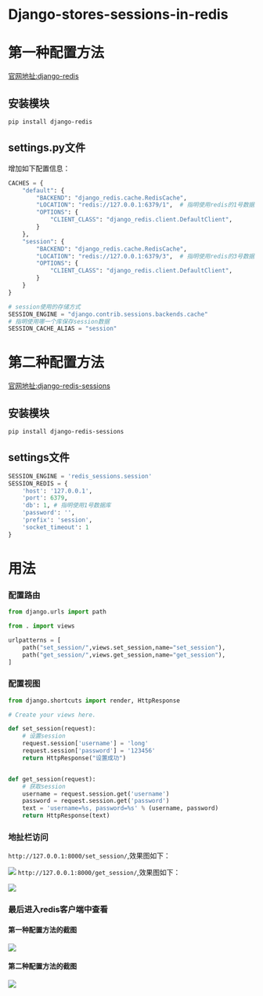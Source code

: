 # Django-stores-sessions-in-redis

# 第一种配置方法
[官网地扯:django-redis](https://pypi.org/project/django-redis/)
## 安装模块
`pip install django-redis`

## settings.py文件
增加如下配置信息：
```python
CACHES = {
    "default": {
        "BACKEND": "django_redis.cache.RedisCache",
        "LOCATION": "redis://127.0.0.1:6379/1",  # 指明使用redis的1号数据库
        "OPTIONS": {
            "CLIENT_CLASS": "django_redis.client.DefaultClient",
        }
    },
    "session": {
        "BACKEND": "django_redis.cache.RedisCache",
        "LOCATION": "redis://127.0.0.1:6379/3",  # 指明使用redis的3号数据库
        "OPTIONS": {
            "CLIENT_CLASS": "django_redis.client.DefaultClient",
        }
    }
}

# session使用的存储方式
SESSION_ENGINE = "django.contrib.sessions.backends.cache"
# 指明使用哪一个库保存session数据
SESSION_CACHE_ALIAS = "session"
```

# 第二种配置方法
[官网地扯:django-redis-sessions](https://pypi.org/project/django-redis-sessions/)
## 安装模块
`pip install django-redis-sessions`

## settings文件
```python
SESSION_ENGINE = 'redis_sessions.session'
SESSION_REDIS = {
    'host': '127.0.0.1',
    'port': 6379,
    'db': 1, # 指明使用1号数据库
    'password': '',
    'prefix': 'session',
    'socket_timeout': 1
}
```

# 用法

### 配置路由
```python
from django.urls import path

from . import views

urlpatterns = [
    path("set_session/",views.set_session,name="set_session"),
    path("get_session/",views.get_session,name="get_session"),
]
```

### 配置视图
```python
from django.shortcuts import render, HttpResponse

# Create your views here.

def set_session(request):
    # 设置session
    request.session['username'] = 'long'
    request.session['password'] = '123456'
    return HttpResponse("设置成功")


def get_session(request):
    # 获取session
    username = request.session.get('username')
    password = request.session.get('password')
    text = 'username=%s, password=%s' % (username, password)
    return HttpResponse(text)

```
### 地扯栏访问
`http://127.0.0.1:8000/set_session/`,效果图如下：

![](https://user-gold-cdn.xitu.io/2019/12/27/16f4640aafcf5376?w=383&h=134&f=png&s=8211)
`http://127.0.0.1:8000/get_session/`,效果图如下：

![](https://user-gold-cdn.xitu.io/2019/12/27/16f46411357c90ad?w=405&h=109&f=png&s=9118)


### 最后进入redis客户端中查看
#### 第一种配置方法的截图
![](https://user-gold-cdn.xitu.io/2019/12/27/16f46441f112d116?w=615&h=103&f=png&s=6031)

#### 第二种配置方法的截图

![](https://user-gold-cdn.xitu.io/2019/12/27/16f4669bb00e457a?w=415&h=98&f=png&s=4689)